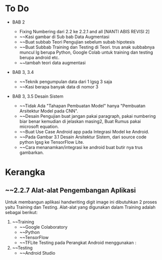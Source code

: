 # To Do
- BAB 2
	- Fixing Numbering dari 2.2 ke 2.2.1 and all [NANTI ABIS REVISI 2]
	- ~~Kasi gambar di Sub bab Data Augmentasi
	- ~~Buat subbab Teori Pengujian sebelum subab hipotesis
	- ~~Buat Subbab Training dan Testing di Teori. trus anak subbabnya muncul lg berupa Python, Google Colab untuk training dan testing berupa android etc. 
	- ~~tambah teori data augmentasi

- BAB 3, 3.4
	- ~~Teknik pengumpulan data dari 1 lgsg 3 saja
	- ~~Kasi berapa banyak data di nomor 3

- BAB 3, 3.5 Desain Sistem
	- ~~Tidak Ada "Tahapan Pembuatan Model" hanya "Pembuatan Arsitektur Model pada CNN".
	- ~~Desain Pengujian buat jangan pakai paragraph, pakai numbering biar benar kemudian di jelaskan masing2, Buat Rumus pakai microsoft equation.
	- ~~Buat Use Case Android app pada Integrasi Model ke Android.
	- ~~Pada Gambar 3.1 Desain Arsitektur Sistem, dari source code python lgsg ke TensorFlow Lite.
	- ~~Cara menanamkan/integrasi ke android buat butir nya trus gambarkan.



# Kerangka
## ~~2.2.7 Alat-alat Pengembangan Aplikasi
Untuk membangun aplikasi handwriting digit image ini dibutuhkan 2 proses yaitu Training dan Testing. Alat-alat yang digunakan dalam Training adalah sebagai berikut:
1. ~~Training
   - ~~Google Colaboratory
   - ~~Python
   - ~~TensorFlow
   - ~~TFLite
Testing pada Perangkat Android menggunakan :
1. ~~Testing
   - ~~Android Studio


